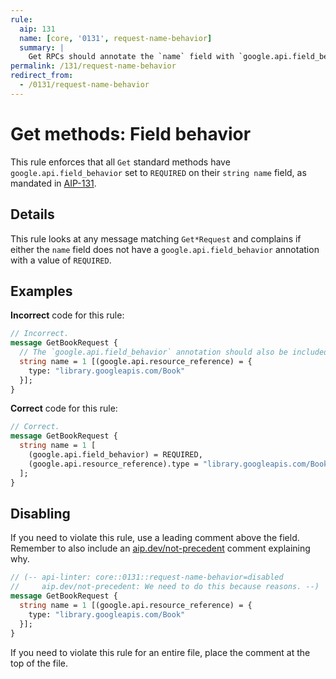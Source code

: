 ```yaml
---
rule:
  aip: 131
  name: [core, '0131', request-name-behavior]
  summary: |
    Get RPCs should annotate the `name` field with `google.api.field_behavior`.
permalink: /131/request-name-behavior
redirect_from:
  - /0131/request-name-behavior
---
```


# Get methods: Field behavior

This rule enforces that all `Get` standard methods have
`google.api.field_behavior` set to `REQUIRED` on their `string name` field, as
mandated in [AIP-131][].

## Details

This rule looks at any message matching `Get*Request` and complains if either
the `name` field does not have a `google.api.field_behavior` annotation with a
value of `REQUIRED`.

## Examples

**Incorrect** code for this rule:

```proto
// Incorrect.
message GetBookRequest {
  // The `google.api.field_behavior` annotation should also be included.
  string name = 1 [(google.api.resource_reference) = {
    type: "library.googleapis.com/Book"
  }];
}
```

**Correct** code for this rule:

```proto
// Correct.
message GetBookRequest {
  string name = 1 [
    (google.api.field_behavior) = REQUIRED,
    (google.api.resource_reference).type = "library.googleapis.com/Book"
  ];
}
```

## Disabling

If you need to violate this rule, use a leading comment above the field.
Remember to also include an [aip.dev/not-precedent][] comment explaining why.

```proto
// (-- api-linter: core::0131::request-name-behavior=disabled
//     aip.dev/not-precedent: We need to do this because reasons. --)
message GetBookRequest {
  string name = 1 [(google.api.resource_reference) = {
    type: "library.googleapis.com/Book"
  }];
}
```

If you need to violate this rule for an entire file, place the comment at the
top of the file.

[aip-131]: https://aip.dev/131
[aip.dev/not-precedent]: https://aip.dev/not-precedent
